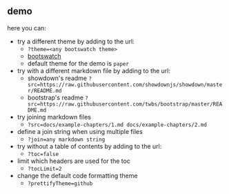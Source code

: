 ## demo

here you can:
- try a different theme by adding to the url:
  - `?theme=<any bootswatch theme>`
  - [bootswatch](https://bootswatch.com)
  - default theme for the demo is `paper`
- try with a different markdown file by adding to the url:
  - showdown's readme `?src=https://raw.githubusercontent.com/showdownjs/showdown/master/README.md`
  - bootstrap's readme `?src=https://raw.githubusercontent.com/twbs/bootstrap/master/README.md`
- try joining markdown files
	- `?src=docs/example-chapters/1.md docs/example-chapters/2.md`
- define a join string when using multiple files
	- `?join=any markdown string`
- try without a table of contents by adding to the url:
  - `?toc=false`
- limit which headers are used for the toc
  - `?tocLimit=2`
- change the default code formatting theme
  - `?prettifyTheme=github`
